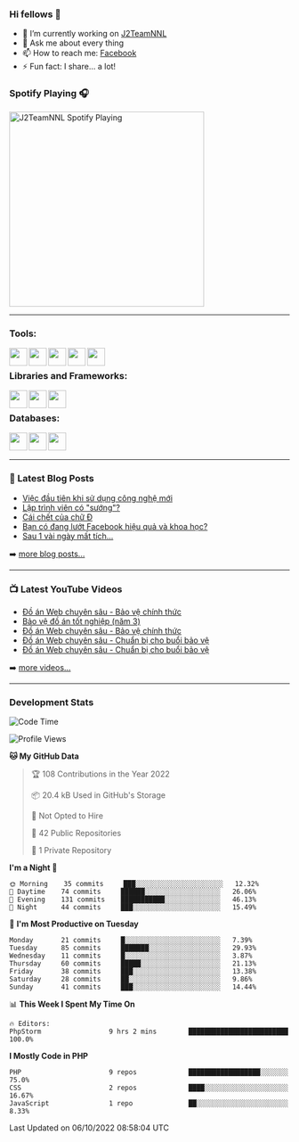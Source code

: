 ### Hi fellows 👋

- 🔭 I’m currently working on [J2TeamNNL]
- 💬 Ask me about every thing
- 📫 How to reach me: [Facebook]
- ⚡ Fun fact: I share... a lot!


### Spotify Playing 🎧
[<img src="https://spotify-playing-git-master.j2teamnnl.vercel.app/api/spotify-playing" alt="J2TeamNNL Spotify Playing" width="350" />](https://open.spotify.com/user/31ghget3jspvgpjwbv5pcwli3smab)

---

### Tools:
<img align='left' height="32" width="32" src="https://cdn.jsdelivr.net/npm/simple-icons@4.8.0/icons/sublimetext.svg" />
<img align='left' height="32" width="32" src="https://cdn.jsdelivr.net/npm/simple-icons@4.8.0/icons/phpstorm.svg" />
<img align='left' height="32" width="32" src="https://cdn.jsdelivr.net/npm/simple-icons@4.8.0/icons/xampp.svg" />
<img align='left' height="32" width="32" src="https://cdn.jsdelivr.net/npm/simple-icons@4.8.0/icons/laragon.svg" />
<img align='left' height="32" width="32" src="https://cdn.jsdelivr.net/npm/simple-icons@4.8.0/icons/docker.svg" />
<br>

### Libraries and Frameworks:
<img align='left' height="32" width="32" src="https://cdn.jsdelivr.net/npm/simple-icons@4.8.0/icons/jquery.svg" />
<img align='left' height="32" width="32" src="https://cdn.jsdelivr.net/npm/simple-icons@4.8.0/icons/laravel.svg" />
<img align='left' height="32" width="32" src="https://cdn.jsdelivr.net/npm/simple-icons@4.8.0/icons/nuxt-dot-js.svg" />
<br>

### Databases:
<img align='left' height="32" width="32" src="https://cdn.jsdelivr.net/npm/simple-icons@4.8.0/icons/mysql.svg" />
<img align='left' height="32" width="32" src="https://cdn.jsdelivr.net/npm/simple-icons@4.8.0/icons/postgresql.svg" />
<img align='left' height="32" width="32" src="https://cdn.jsdelivr.net/npm/simple-icons@4.8.0/icons/elasticsearch.svg" />

<br>
<br>

---

### 📕 Latest Blog Posts
<!-- BLOG-POST-LIST:START -->
- [Việc đầu tiên khi sử dụng công nghệ mới](https://j2teamnnl.blogspot.com/2020/07/viec-au-tien-khi-su-dung-cong-nghe-moi.html)
- [Lập trình viên có &quot;sướng&quot;?](https://j2teamnnl.blogspot.com/2020/03/lap-trinh-vien-co.html)
- [Cái chết của chữ Đ](https://j2teamnnl.blogspot.com/2020/01/cai-chet-cua-chu.html)
- [Bạn có đang lướt Facebook hiệu quả và khoa học?](https://j2teamnnl.blogspot.com/2019/08/ban-co-ang-luot-web-hieu-qua-va-khoa-hoc.html)
- [Sau 1 vài ngày mất tích...](https://j2teamnnl.blogspot.com/2019/08/sau-1-vai-ngay-mat-tich.html)
<!-- BLOG-POST-LIST:END -->
➡️ [more blog posts...](https://j2teamnnl.blogspot.com)

---

### 📺 Latest YouTube Videos
<!-- YOUTUBE:START -->
- [Đồ án Web chuyên sâu - Bảo vệ chính thức](https://www.youtube.com/watch?v=dQ1qbHlol9o)
- [Bảo vệ đồ án tốt nghiệp &lpar;năm 3&rpar;](https://www.youtube.com/watch?v=Cx1ZRzo3qO0)
- [Đồ án Web chuyên sâu - Bảo vệ chính thức](https://www.youtube.com/watch?v=qYK7xKxLV40)
- [Đồ án Web chuyên sâu - Chuẩn bị cho buổi bảo vệ](https://www.youtube.com/watch?v=lxZnvpB2gAY)
- [Đồ án Web chuyên sâu - Chuẩn bị cho buổi bảo vệ](https://www.youtube.com/watch?v=p_7XCZlYJM8)
<!-- YOUTUBE:END -->
➡️ [more videos...](https://www.youtube.com/j2teamnnl)

---
### Development Stats
<!--START_SECTION:waka-->
![Code Time](http://img.shields.io/badge/Code%20Time-3%2C382%20hrs%2045%20mins-blue)

![Profile Views](http://img.shields.io/badge/Profile%20Views-48-blue)

**🐱 My GitHub Data** 

> 🏆 108 Contributions in the Year 2022
 > 
> 📦 20.4 kB Used in GitHub's Storage 
 > 
> 🚫 Not Opted to Hire
 > 
> 📜 42 Public Repositories 
 > 
> 🔑 1 Private Repository 
 > 
**I'm a Night 🦉** 

```text
🌞 Morning    35 commits     ███░░░░░░░░░░░░░░░░░░░░░░   12.32% 
🌆 Daytime    74 commits     ██████░░░░░░░░░░░░░░░░░░░   26.06% 
🌃 Evening    131 commits    ███████████░░░░░░░░░░░░░░   46.13% 
🌙 Night      44 commits     ███░░░░░░░░░░░░░░░░░░░░░░   15.49%

```
📅 **I'm Most Productive on Tuesday** 

```text
Monday       21 commits     █░░░░░░░░░░░░░░░░░░░░░░░░   7.39% 
Tuesday      85 commits     ███████░░░░░░░░░░░░░░░░░░   29.93% 
Wednesday    11 commits     █░░░░░░░░░░░░░░░░░░░░░░░░   3.87% 
Thursday     60 commits     █████░░░░░░░░░░░░░░░░░░░░   21.13% 
Friday       38 commits     ███░░░░░░░░░░░░░░░░░░░░░░   13.38% 
Saturday     28 commits     ██░░░░░░░░░░░░░░░░░░░░░░░   9.86% 
Sunday       41 commits     ███░░░░░░░░░░░░░░░░░░░░░░   14.44%

```


📊 **This Week I Spent My Time On** 

```text
🔥 Editors: 
PhpStorm                 9 hrs 2 mins        █████████████████████████   100.0%

```

**I Mostly Code in PHP** 

```text
PHP                      9 repos             ██████████████████░░░░░░░   75.0% 
CSS                      2 repos             ████░░░░░░░░░░░░░░░░░░░░░   16.67% 
JavaScript               1 repo              ██░░░░░░░░░░░░░░░░░░░░░░░   8.33%

```



 Last Updated on 06/10/2022 08:58:04 UTC
<!--END_SECTION:waka-->


[J2TeamNNL]: https://j2teamnnl.com/
[Facebook]: https://fb.me/j2teamnnl
